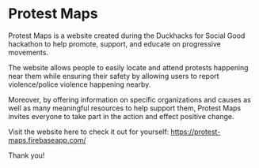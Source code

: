 # Protest Maps
Protest Maps is a website created during the Duckhacks for Social Good hackathon to help promote, support, and educate on progressive movements.  

The website allows people to easily locate and attend protests happening near them while ensuring their safety by allowing users to report violence/police violence happening nearby. 

Moreover, by offering information on specific organizations and causes as well as many meaningful resources to help support them, Protest Maps invites everyone to take part in the action and effect positive change.

Visit the website here to check it out for yourself: https://protest-maps.firebaseapp.com/

Thank you!
